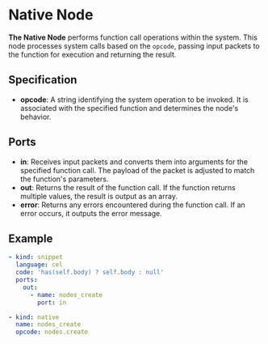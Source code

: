 # Native Node

**The Native Node** performs function call operations within the system. This node processes system calls based on the `opcode`, passing input packets to the function for execution and returning the result.

## Specification

- **opcode**: A string identifying the system operation to be invoked. It is associated with the specified function and determines the node's behavior.

## Ports

- **in**: Receives input packets and converts them into arguments for the specified function call. The payload of the packet is adjusted to match the function's parameters.
- **out**: Returns the result of the function call. If the function returns multiple values, the result is output as an array.
- **error**: Returns any errors encountered during the function call. If an error occurs, it outputs the error message.

## Example

```yaml
- kind: snippet
  language: cel
  code: 'has(self.body) ? self.body : null'
  ports:
    out:
      - name: nodes_create
        port: in

- kind: native
  name: nodes_create
  opcode: nodes.create
```
